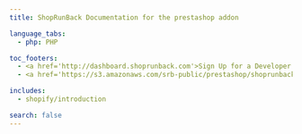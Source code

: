 ```yaml
---
title: ShopRunBack Documentation for the prestashop addon

language_tabs:
  - php: PHP

toc_footers:
  - <a href='http://dashboard.shoprunback.com'>Sign Up for a Developer Key</a>
  - <a href='https://s3.amazonaws.com/srb-public/prestashop/shoprunback-prestashop.zip'>Download the module</a>

includes:
  - shopify/introduction

search: false
---
```



